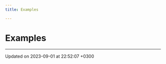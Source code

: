 ```yaml
---
title: Examples

---
```


# Examples







-------------------------------

Updated on 2023-09-01 at 22:52:07 +0300
